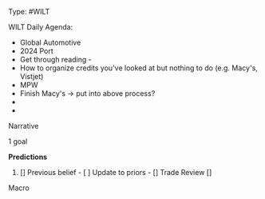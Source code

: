 Type: #WILT 

WILT
Daily Agenda:
- Global Automotive
- 2024 Port
- Get through reading - 
- How to organize credits you've looked at but nothing to do (e.g. Macy's, Vistjet)
- MPW 
- Finish Macy's -> put into above process?
- 
-


Narrative

1 goal


**Predictions**

1) []
Previous belief - 
[ ]
Update to priors - 
[]
Trade Review
[]





Macro

